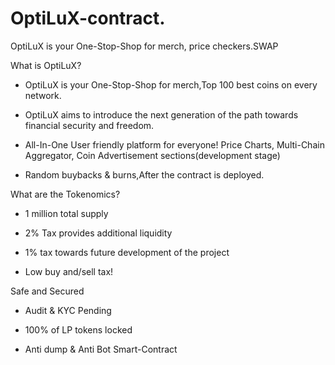 # OptiLuX-contract.
 OptiLuX is your One-Stop-Shop for merch, price checkers.SWAP


 
What is OptiLuX?
* OptiLuX is your One-Stop-Shop for merch,Top 100 best coins on every network.

* OptiLuX aims to introduce the next generation of the path towards financial security and freedom.

* All-In-One User friendly platform for everyone! Price Charts, Multi-Chain Aggregator, Coin Advertisement sections(development stage)

* Random buybacks & burns,After the contract is deployed.

What are the Tokenomics?
* 1 million total supply

* 2% Tax provides additional liquidity

* 1% tax towards future development of the project

* Low buy and/sell tax!

Safe and Secured
* Audit & KYC Pending

* 100% of LP tokens locked

* Anti dump & Anti Bot Smart-Contract
